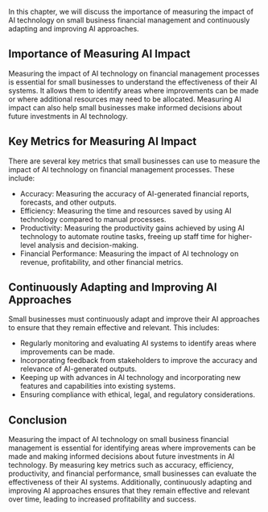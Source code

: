 

In this chapter, we will discuss the importance of measuring the impact of AI technology on small business financial management and continuously adapting and improving AI approaches.

Importance of Measuring AI Impact
---------------------------------

Measuring the impact of AI technology on financial management processes is essential for small businesses to understand the effectiveness of their AI systems. It allows them to identify areas where improvements can be made or where additional resources may need to be allocated. Measuring AI impact can also help small businesses make informed decisions about future investments in AI technology.

Key Metrics for Measuring AI Impact
-----------------------------------

There are several key metrics that small businesses can use to measure the impact of AI technology on financial management processes. These include:

* Accuracy: Measuring the accuracy of AI-generated financial reports, forecasts, and other outputs.
* Efficiency: Measuring the time and resources saved by using AI technology compared to manual processes.
* Productivity: Measuring the productivity gains achieved by using AI technology to automate routine tasks, freeing up staff time for higher-level analysis and decision-making.
* Financial Performance: Measuring the impact of AI technology on revenue, profitability, and other financial metrics.

Continuously Adapting and Improving AI Approaches
-------------------------------------------------

Small businesses must continuously adapt and improve their AI approaches to ensure that they remain effective and relevant. This includes:

* Regularly monitoring and evaluating AI systems to identify areas where improvements can be made.
* Incorporating feedback from stakeholders to improve the accuracy and relevance of AI-generated outputs.
* Keeping up with advances in AI technology and incorporating new features and capabilities into existing systems.
* Ensuring compliance with ethical, legal, and regulatory considerations.

Conclusion
----------

Measuring the impact of AI technology on small business financial management is essential for identifying areas where improvements can be made and making informed decisions about future investments in AI technology. By measuring key metrics such as accuracy, efficiency, productivity, and financial performance, small businesses can evaluate the effectiveness of their AI systems. Additionally, continuously adapting and improving AI approaches ensures that they remain effective and relevant over time, leading to increased profitability and success.
